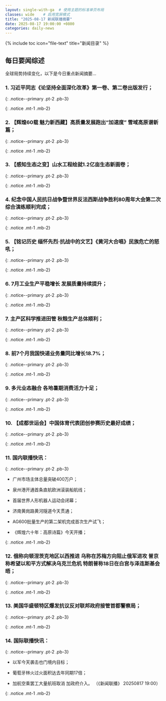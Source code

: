 ```yaml
---
layout: single-with-ga  # 使用主题的标准单页布局
classes: wide    # 启用宽屏模式
title: "2025-08-17 新闻联播摘要"
date: 2025-08-17 19:00:00 +0800
categories: daily-news
---
```


{% include toc icon="file-text" title="新闻目录" %}
   
## 每日要闻综述

全球局势持续变化，以下是今日重点新闻摘要...

### 1. 习近平同志《论坚持全面深化改革》第一卷、第二卷出版发行； 

{: .notice--primary .pt-2 .pb-3}

{: .notice .mt-1 .mb-2}

### 2. 【辉煌60载 魅力新西藏】高质量发展跑出“加速度” 雪域高原谱新篇； 

{: .notice--primary .pt-2 .pb-3}

{: .notice .mt-1 .mb-2}

### 3. 【感知生态之变】山水工程绘就1.2亿亩生态新画卷； 

{: .notice--primary .pt-2 .pb-3}

{: .notice .mt-1 .mb-2}

### 4. 纪念中国人民抗日战争暨世界反法西斯战争胜利80周年大会第二次综合演练顺利完成； 

{: .notice--primary .pt-2 .pb-3}

{: .notice .mt-1 .mb-2}

### 5. 【铭记历史 缅怀先烈·抗战中的文艺】《黄河大合唱》民族危亡的怒吼； 

{: .notice--primary .pt-2 .pb-3}

{: .notice .mt-1 .mb-2}

### 6. 7月工业生产平稳增长 发展质量持续提升； 

{: .notice--primary .pt-2 .pb-3}

{: .notice .mt-1 .mb-2}

### 7. 主产区科学推进田管 秋粮生产总体顺利； 

{: .notice--primary .pt-2 .pb-3}

{: .notice .mt-1 .mb-2}

### 8. 前7个月我国快递业务量同比增长18.7%； 

{: .notice--primary .pt-2 .pb-3}

{: .notice .mt-1 .mb-2}

### 9. 多元业态融合 各地暑期消费活力十足； 

{: .notice--primary .pt-2 .pb-3}

{: .notice .mt-1 .mb-2}

### 10. 【成都世运会】中国体育代表团创参赛历史最好成绩； 

{: .notice--primary .pt-2 .pb-3}

{: .notice .mt-1 .mb-2}

### 11. 国内联播快讯： 

{: .notice--primary .pt-2 .pb-3}

- 广州市场主体总量突破400万户；

- 泉州港开通首条直航欧洲滚装船航线；

- 首届世界人形机器人运动会闭幕；

- 济南黄岗路黄河隧道今天贯通；

- AG600批量生产的第二架机完成首次生产试飞；

- 《辉煌六十年：高原诗篇》今天开播；

{: .notice .mt-1 .mb-2}

### 12. 俄称向顿涅茨克地区以西推进 乌称在苏梅方向阻止俄军进攻 普京称希望以和平方式解决乌克兰危机 特朗普称18日在白宫与泽连斯基会晤； 

{: .notice--primary .pt-2 .pb-3}

{: .notice .mt-1 .mb-2}

### 13. 美国华盛顿特区爆发抗议反对联邦政府接管首都警察局； 

{: .notice--primary .pt-2 .pb-3}

{: .notice .mt-1 .mb-2}

### 14. 国际联播快讯： 

{: .notice--primary .pt-2 .pb-3}

- 以军今天袭击也门境内目标；

- 葡萄牙林火过火面积达去年同期17倍；

- 加航空乘罢工大量航班取消 加政府介入。 （《新闻联播》 20250817 19:00）

{: .notice .mt-1 .mb-2}